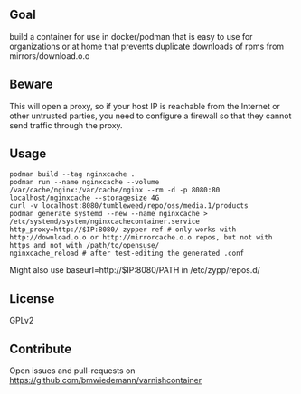 ## Goal

build a container for use in docker/podman
that is easy to use for organizations or at home
that prevents duplicate downloads of rpms from mirrors/download.o.o

## Beware

This will open a proxy, so if your host IP is reachable from the Internet
or other untrusted parties, you need to configure a firewall so
that they cannot send traffic through the proxy.

## Usage

    podman build --tag nginxcache .
    podman run --name nginxcache --volume /var/cache/nginx:/var/cache/nginx --rm -d -p 8080:80 localhost/nginxcache --storagesize 4G
    curl -v localhost:8080/tumbleweed/repo/oss/media.1/products
    podman generate systemd --new --name nginxcache > /etc/systemd/system/nginxcachecontainer.service
    http_proxy=http://$IP:8080/ zypper ref # only works with http://download.o.o or http://mirrorcache.o.o repos, but not with https and not with /path/to/opensuse/
    nginxcache_reload # after test-editing the generated .conf

Might also use baseurl=http://$IP:8080/PATH in /etc/zypp/repos.d/

## License

GPLv2

## Contribute

Open issues and pull-requests on https://github.com/bmwiedemann/varnishcontainer
